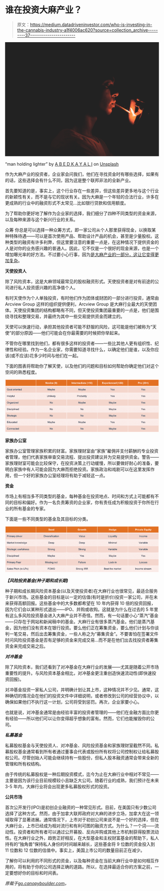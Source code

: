 # 谁在投资大麻产业？

> 原文：<https://medium.datadriveninvestor.com/who-is-investing-in-the-cannabis-industry-a1f4006ac620?source=collection_archive---------37----------------------->

![](img/b0e8103f489b236b59f64eb4bd6a1efe.png)

“man holding lighter” by [A B E D K A Y A L I](https://unsplash.com/@abedkayali?utm_source=medium&utm_medium=referral) on [Unsplash](https://unsplash.com?utm_source=medium&utm_medium=referral)

作为大麻产业的投资者，企业家会问我们，他们在寻找资金时有哪些选择，如果有的话，这些选择会有什么不同，因为这是整个联邦非法的全新产业。

首先要知道的是，事实上，这个行业存在一些差异，但这些差异更多地与这个行业的新颖性有关，而不是与它的现状有关。因为大麻是一个年轻的合法行业，许多在更成熟的行业中的融资形式不太常见…比如银行贷款和信用额度。

为了帮助你更好地了解作为企业家的选择，我们细分了四种不同类型的资金来源，以及每种来源与这个新兴行业的关系。

众筹
你总是可以选择一种众筹方式，即一家公司从个人那里获得现金，以换取某种特殊待遇——可以是首次使用产品、帮助设计产品的机会，甚至是少量股权。这种类型的融资有许多利弊，但这里要注意的重要一点是，在这种情况下提供资金的人是对你的业务感兴趣的普通人。因此，它不仅是一个很好的现金来源，也是一个增加曝光率的好方法。不过要小心行事，因为[是大麻产业的一部分，这让它变得更加复杂](https://mjbizmagazine.com/the-411-on-cannabis-crowdfunding/)。

**天使投资人**

除了风险资本，这是大麻领域最常见的股权融资形式。天使投资者是对有前途的公司进行私人投资感兴趣的高净值个人。

有时天使作为个人单独投资，有时他们作为团体或财团的一部分进行投资，通常由 Arcview Group 这样的组织提供便利，Arcview Group 是大麻行业最大的天使团体。天使投资集团的结构都略有不同，但天使投资集团最重要的一点是，他们是围绕寻找和整理交易，并最终为其中一些交易提供资金而建立的。

天使可以快速行动，承担其他投资者可能不舒服的风险，这可能是他们被称为“天使”的部分原因——他们可能会在你最需要的时候把你举起来。

不管你在哪里找到他们，都有很多这样的投资者——一些比其他人更有组织性、纪律性和经验。作为一名企业家，你需要知道寻找什么，以确定他们是谁，以及你应该(或不应该)花多少时间与他们在一起。

下面的图表将帮助你了解天使，以及他们的问题和目标如何帮助你确定他们对这个空间的熟悉程度。

![](img/040eddc24c431f01834b128364d91f80.png)

**家族办公室**

家族办公室管理家族积累的财富。家族理财室由“家族”雇佣并支付薪酬的专业投资者管理，他们代表家族审查交易流程、提出投资建议并为交易提供资金。警告——家族理财室可能会比较保守，在投资决策上行动缓慢，所以要做好耐心的准备，要明白家族中有人可能会因为大麻而拒绝投资。家族政治和戏剧可以在这里发挥作用，但一个好的家族办公室经理将有助于减轻这一点。

**资金**

市场上有相当多不同类型的基金，每种基金在投资地点、时间和方式上可能都有不同的目标和偏好。作为一名负责筹资的企业家，你有责任成为积极投资于你所在行业的所有基金的专家。

下面是一些不同类型的基金及其目标的分类。

![](img/977830a5091b9afd9a8deb4bdc1dda1f.png)

***【风险投资基金(种子期和成长期)***

种子期和成长期风险资本基金(以及天使投资者)在大麻行业也很常见，最适合服务于新兴市场。这些基金的目标是以一定的估值(有时是折价)投资一家公司，并在未来获得高额回报。这些基金中的大多数都希望在 10 年内获得 10 倍的投资回报，因为它们会以某种形式退出——IPO、并购或收购。这就是为什么在过去的 5 年里有这么多风险投资基金进入大麻产业并不奇怪。然而，有一句话要小心“蒸汽”基金——只存在于网站和新闻稿中的基金。大麻行业有很多蒸汽基金。他们是蒸汽基金，因为他们没有资本在银行投资。要么他们正在筹集资金，要么他们计划与你谈判一笔交易，然后出去筹集资金，一些人称之为“募集资金”。不要害怕在签署文件时问风险投资基金是否有足够的资金来完成交易…而不是在他们出去找投资者筹集资金来完成交易之后。

***对冲基金***

除了风险资本，我们还看到了对冲基金在大麻行业的发展——尤其是随着公开市场重要性的提升。与风险资本基金相比，对冲基金更注重创造快速流动性(即快速投资回报)。

对冲基金投资一家私人公司，并明确计划让其上市，这种情况并不少见。通常，这种确切的情况会在他们的投资文件中详细说明，或者修改到公司的经营协议中，以确保如果他们不执行这一计划，公司将受到惩罚。再次，企业家要小心。

也就是说，对冲基金通常是由经验丰富的投资者管理的——他们在金融方面比你更有经验——所以他们可以让你变得超乎想象的富有。然而，它们也能摧毁你的公司。

***私募基金***

私募股权基金与天使投资人、对冲基金、风险投资基金和家族理财室截然不同。私募股权基金通常看到所有者通过董事会代表或股份所有权将公司控制权让给私募股权公司。尽管创始人可能会继续持有一些股份，但私人股本融资通常会带来全新的管理和所有权结构。

由于传统的私募股权是一种后期投资模式，迄今为止在大麻行业中相对不常见——主要是因为该行业目前规模较小且缺乏大公司。随着行业的成熟，我们预计在未来 3-5 年内，大麻行业将会出现更多私募股权形式的投资。

**公共市场**

首次公开发行(IPO)是初创企业融资的一种常见形式。目前，在美国只有少数公司选择了这种方式。然而，由于加拿大联邦政府对大麻的进步立场，加拿大在这一领域取得了显著进展。通常情况下，上市对于初创公司来说不是一个好的选择，但在大麻行业，上市已经成为相对流行和有利可图的融资方式。为什么？一个词——流动性。投资者和所有者可以通过公开募股、反向并购或其他上市机制获得股票流动性。在大麻行业之外，趋势正好相反，在大型基金和主权财富基金的帮助下，私人持有的“独角兽”保持私人身份的时间越来越长，这些基金将 9 位数的资金投入到 11 位数和 12 位数的估值中。事实上，美国上市公司的数量目前正在减少。

了解你可以利用的不同形式的资金，以及每种资金在当前大麻行业中是如何相互作用的，将有助于你的公司选择正确的道路。所以，在选择最适合你的方案之前，一定要想好你的目标和时间表。

*原载于*[*go.canopyboulder.com*](https://go.canopyboulder.com/news/who-is-investing-in-the-cannabis-industry)*。*